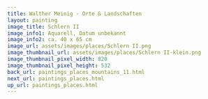```yaml
---
title: Walther Meinig - Orte & Landschaften
layout: painting
image_title: Schlern II
image_info1: Aquarell, Datum unbekannt
image_info2: ca. 40 x 65 cm
image_url: assets/images/places/Schlern II.png
image_thumbnail_url: assets/images/places/Schlern II-klein.png
image_thumbnail_pixel_width: 820
image_thumbnail_pixel_height: 532
back_url: paintings_places_mountains_11.html
next_url: paintings_places.html
up_url: paintings_places.html
---
```


